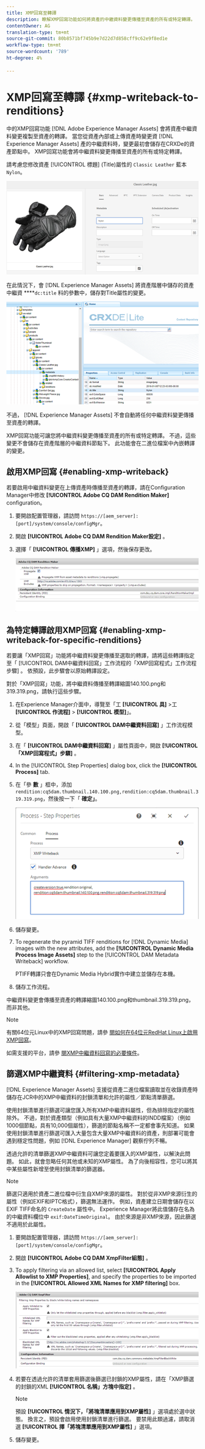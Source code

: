 ```yaml
---
title: XMP回寫至轉譯
description: 瞭解XMP回寫功能如何將資產的中繼資料變更傳播至資產的所有或特定轉譯。
contentOwner: AG
translation-type: tm+mt
source-git-commit: 80b8571bf745b9e7d22d7d858cff9c62e9f8ed1e
workflow-type: tm+mt
source-wordcount: '789'
ht-degree: 4%

---
```



# XMP回寫至轉譯 {#xmp-writeback-to-renditions}

中的XMP回寫功能 [!DNL Adobe Experience Manager Assets] 會將資產中繼資料變更複製至資產的轉譯。 當您從資產內部或上傳資產時變更資 [!DNL Experience Manager Assets] 產的中繼資料時，變更最初會儲存在CRXDe的資產節點中。 XMP回寫功能會將中繼資料變更傳播至資產的所有或特定轉譯。

請考慮您修改資產 [!UICONTROL 標題] (Title)屬性的 `Classic Leather` 藍本 `Nylon`。

![中繼資料](assets/metadata.png)

在此情況下，會 [!DNL Experience Manager Assets] 將資產階層中儲存的資產中繼資 ****`dc:title` 料的參數中，儲存對Title屬性的變更。

![metadata_stored](assets/metadata_stored.png)

不過， [!DNL Experience Manager Assets] 不會自動將任何中繼資料變更傳播至資產的轉譯。

XMP回寫功能可讓您將中繼資料變更傳播至資產的所有或特定轉譯。 不過，這些變更不會儲存在資產階層的中繼資料節點下。 此功能會在二進位檔案中內嵌轉譯的變更。

## 啟用XMP回寫 {#enabling-xmp-writeback}

若要啟用中繼資料變更在上傳資產時傳播至資產的轉譯，請在Configuration Manager中修改 **[!UICONTROL Adobe CQ DAM Rendition Maker]** configuration。

1. 要開啟配置管理器，請訪問 `https://[aem_server]:[port]/system/console/configMgr`。
1. 開啟 **[!UICONTROL Adobe CQ DAM Rendition Maker設定]** 。
1. 選擇「 **[!UICONTROL 傳播XMP]** 」選項，然後保存更改。

   ![chlimage_1-133](assets/chlimage_1-346.png)

## 為特定轉譯啟用XMP回寫 {#enabling-xmp-writeback-for-specific-renditions}

若要讓「XMP回寫」功能將中繼資料變更傳播至選取的轉譯，請將這些轉譯指定至「 [!UICONTROL DAM中繼資料回寫」工作流程的「XMP回寫程式」工作流程步驟] 。 依預設，此步驟會以原始轉譯設定。

對於「XMP回寫」功能，將中繼資料傳播至轉譯縮圖140.100.png和319.319.png，請執行這些步驟。

1. 在Experience Manager介面中，導覽至「工 **[!UICONTROL 具]** >工 **[!UICONTROL 作流程]** > **[!UICONTROL 模型]**」。
1. 從「模型」頁面，開啟「 **[!UICONTROL DAM中繼資料回寫]** 」工作流程模型。
1. 在「 **[!UICONTROL DAM中繼資料回寫]** 」屬性頁面中，開啟 **[!UICONTROL 「XMP回寫程式」步驟]** 。
1. In the [!UICONTROL Step Properties] dialog box, click the **[!UICONTROL Process]** tab.
1. 在「參 **數** 」框中，添加 `rendition:cq5dam.thumbnail.140.100.png,rendition:cq5dam.thumbnail.319.319.png`，然後按一下「 **確定」**。

   ![step_properties](assets/step_properties.png)

1. 儲存變更。
1. To regenerate the pyramid TIFF renditions for [!DNL Dynamic Media] images with the new attributes, add the **[!UICONTROL Dynamic Media Process Image Assets]** step to the [!UICONTROL DAM Metadata Writeback] workflow.

   PTIFF轉譯只會在Dynamic Media Hybrid實作中建立並儲存在本機。

1. 儲存工作流程。

中繼資料變更會傳播至資產的轉譯縮圖140.100.png和thumbnail.319.319.png，而非其他。

>[!NOTE]
>
>有關64位元Linux中的XMP回寫問題，請參 [閱如何在64位元RedHat Linux上啟用XMP回寫](https://helpx.adobe.com/experience-manager/kb/enable-xmp-write-back-64-bit-redhat.html)。
>
>如需支援的平台，請參 [閱XMP中繼資料回寫的必要條件](/help/sites-deploying/technical-requirements.md#requirements-for-aem-assets-xmp-metadata-write-back)。

## 篩選XMP中繼資料 {#filtering-xmp-metadata}

[!DNL Experience Manager Assets] 支援從資產二進位檔案讀取並在收錄資產時儲存在JCR中的XMP中繼資料的封鎖清單和允許的屬性／節點清單篩選。

使用封鎖清單進行篩選可讓您匯入所有XMP中繼資料屬性，但為排除指定的屬性除外。 不過，對於資產類型（例如具有大量XMP中繼資料的INDD檔案）（例如1000個節點，具有10,000個屬性），篩選的節點名稱不一定都會事先知道。 如果使用封鎖清單進行篩選可匯入大量包含大量XMP中繼資料的資產，則部署可能會遇到穩定性問題，例如 [!DNL Experience Manager] 觀察佇列不暢。

透過允許的清單篩選XMP中繼資料可讓您定義要匯入的XMP屬性，以解決此問題。 如此，就會忽略任何其他或未知的XMP屬性。 為了向後相容性，您可以將其中某些屬性新增至使用封鎖清單的篩選器。

>[!NOTE]
>
>篩選只適用於資產二進位檔中衍生自XMP來源的屬性。 對於從非XMP來源衍生的屬性（例如EXIF和IPTC格式），篩選無法運作。 例如，資產建立日期會儲存在以EXIF TIFF命名的 `CreateDate` 屬性中。 Experience Manager將此值儲存在名為的中繼資料欄位中 `exif:DateTimeOriginal`。 由於來源是非XMP來源，因此篩選不適用於此屬性。

1. 要開啟配置管理器，請訪問 `https://[aem_server]:[port]/system/console/configMgr`。
1. 開啟 **[!UICONTROL Adobe CQ DAM XmpFilter組態]** 。
1. To apply filtering via an allowed list, select **[!UICONTROL Apply Allowlist to XMP Properties]**, and specify the properties to be imported in the **[!UICONTROL Allowed XML Names for XMP filtering]** box.

   ![chlimage_1-136](assets/chlimage_1-347.png)

1. 若要在透過允許的清單套用篩選後篩選已封鎖的XMP屬性，請在「XMP篩選的封鎖的XML **[!UICONTROL 名稱」方塊中指定]** 。

   >[!NOTE]
   >
   >預設 **[!UICONTROL 情況下，「將塊清單應用到XMP屬性]** 」選項處於選中狀態。 換言之，預設會啟用使用封鎖清單進行篩選。 要禁用此類過濾，請取消選 **[!UICONTROL 擇「將塊清單應用到XMP屬性]** 」選項。

1. 儲存變更。
